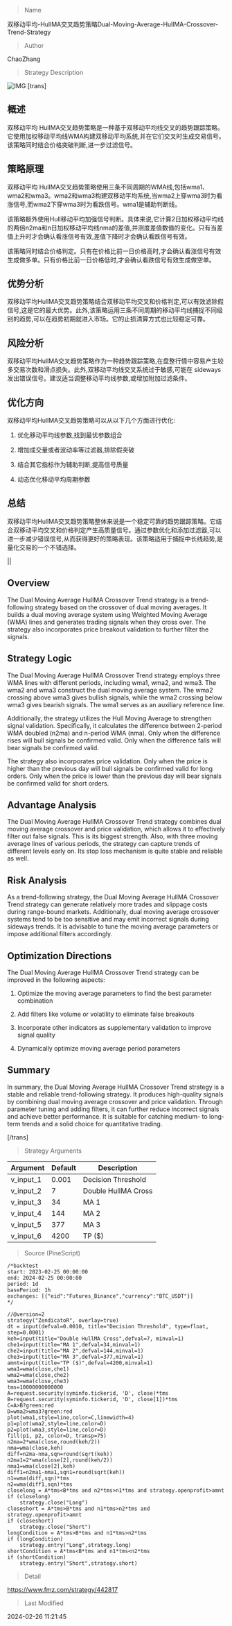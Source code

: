 
> Name

双移动平均-HullMA交叉趋势策略Dual-Moving-Average-HullMA-Crossover-Trend-Strategy

> Author

ChaoZhang

> Strategy Description

![IMG](https://www.fmz.com/upload/asset/11db85fc63a5ef3853d.png)
[trans]
## 概述

双移动平均 HullMA交叉趋势策略是一种基于双移动平均线交叉的趋势跟踪策略。它使用加权移动平均线WMA构建双移动平均系统,并在它们交叉时生成交易信号。该策略同时结合价格突破判断,进一步过滤信号。

## 策略原理  

双移动平均 HullMA交叉趋势策略使用三条不同周期的WMA线,包括wma1、wma2和wma3。wma2和wma3构建双移动平均系统,当wma2上穿wma3时为看涨信号,而wma2下穿wma3时为看跌信号。wma1是辅助判断线。 

该策略额外使用Hull移动平均加强信号判断。具体来说,它计算2日加权移动平均线的两倍n2ma和n日加权移动平均线nma的差值,并测度差值数值的变化。只有当差值上升时才会确认看涨信号有效,差值下降时才会确认看跌信号有效。

该策略同时结合价格判定。只有在价格比前一日价格高时,才会确认看涨信号有效生成做多单。只有价格比前一日价格低时,才会确认看跌信号有效生成做空单。

## 优势分析

双移动平均HullMA交叉趋势策略结合双移动平均交叉和价格判定,可以有效滤除假信号,这是它的最大优势。此外,该策略运用三条不同周期的移动平均线捕捉不同级别的趋势,可以在趋势初期就进入市场。它的止损清算方式也比较稳定可靠。

## 风险分析  

双移动平均HullMA交叉趋势策略作为一种趋势跟踪策略,在盘整行情中容易产生较多交易次数和滑点损失。此外,双移动平均线交叉系统过于敏感,可能在 sideways发出错误信号。建议适当调整移动平均线参数,或增加附加过滤条件。

## 优化方向  

双移动平均HullMA交叉趋势策略可以从以下几个方面进行优化:

1. 优化移动平均线参数,找到最优参数组合

2. 增加成交量或者波动率等过滤器,排除假突破

3. 结合其它指标作为辅助判断,提高信号质量 

4. 动态优化移动平均周期参数

## 总结

双移动平均HullMA交叉趋势策略整体来说是一个稳定可靠的趋势跟踪策略。它结合双移动平均交叉和价格判定产生高质量信号。通过参数优化和添加过滤器,可以进一步减少错误信号,从而获得更好的策略表现。该策略适用于捕捉中长线趋势,是量化交易的一个不错选择。

||

## Overview

The Dual Moving Average HullMA Crossover Trend strategy is a trend-following strategy based on the crossover of dual moving averages. It builds a dual moving average system using Weighted Moving Average (WMA) lines and generates trading signals when they cross over. The strategy also incorporates price breakout validation to further filter the signals.

## Strategy Logic

The Dual Moving Average HullMA Crossover Trend strategy employs three WMA lines with different periods, including wma1, wma2, and wma3. The wma2 and wma3 construct the dual moving average system. The wma2 crossing above wma3 gives bullish signals, while the wma2 crossing below wma3 gives bearish signals. The wma1 serves as an auxiliary reference line.

Additionally, the strategy utilizes the Hull Moving Average to strengthen signal validation. Specifically, it calculates the difference between 2-period WMA doubled (n2ma) and n-period WMA (nma). Only when the difference rises will bull signals be confirmed valid. Only when the difference falls will bear signals be confirmed valid. 

The strategy also incorporates price validation. Only when the price is higher than the previous day will bull signals be confirmed valid for long orders. Only when the price is lower than the previous day will bear signals be confirmed valid for short orders.

## Advantage Analysis 

The Dual Moving Average HullMA Crossover Trend strategy combines dual moving average crossover and price validation, which allows it to effectively filter out false signals. This is its biggest strength. Also, with three moving average lines of various periods, the strategy can capture trends of different levels early on. Its stop loss mechanism is quite stable and reliable as well.

## Risk Analysis

As a trend-following strategy, the Dual Moving Average HullMA Crossover Trend strategy can generate relatively more trades and slippage costs during range-bound markets. Additionally, dual moving average crossover systems tend to be too sensitive and may emit incorrect signals during sideways trends. It is advisable to tune the moving average parameters or impose additional filters accordingly. 

## Optimization Directions

The Dual Moving Average HullMA Crossover Trend strategy can be improved in the following aspects:

1. Optimize the moving average parameters to find the best parameter combination

2. Add filters like volume or volatility to eliminate false breakouts 

3. Incorporate other indicators as supplementary validation to improve signal quality

4. Dynamically optimize moving average period parameters

## Summary 

In summary, the Dual Moving Average HullMA Crossover Trend strategy is a stable and reliable trend-following strategy. It produces high-quality signals by combining dual moving average crossover and price validation. Through parameter tuning and adding filters, it can further reduce incorrect signals and achieve better performance. It is suitable for catching medium- to long-term trends and a solid choice for quantitative trading.

[/trans]

> Strategy Arguments



|Argument|Default|Description|
|----|----|----|
|v_input_1|0.001|Decision Threshold|
|v_input_2|7|Double HullMA Cross|
|v_input_3|34|MA 1|
|v_input_4|144|MA 2|
|v_input_5|377|MA 3|
|v_input_6|4200|TP ($)|


> Source (PineScript)

``` pinescript
/*backtest
start: 2023-02-25 00:00:00
end: 2024-02-25 00:00:00
period: 1d
basePeriod: 1h
exchanges: [{"eid":"Futures_Binance","currency":"BTC_USDT"}]
*/

//@version=2
strategy("ZendicatoR", overlay=true)
dt = input(defval=0.0010, title="Decision Threshold", type=float, step=0.0001)
keh=input(title="Double HullMA Cross",defval=7, minval=1)
che1=input(title="MA 1",defval=34,minval=1)
che2=input(title="MA 2",defval=144,minval=1)
che3=input(title="MA 3",defval=377,minval=1)
amnt=input(title="TP ($)",defval=4200,minval=1)
wma1=wma(close,che1)
wma2=wma(close,che2)
wma3=wma(close,che3)
tms=10000000000000
A=request.security(syminfo.tickerid, 'D', close)*tms
B=request.security(syminfo.tickerid, 'D', close[1])*tms
C=A>B?green:red
D=wma2>wma3?green:red
plot(wma1,style=line,color=C,linewidth=4)
p1=plot(wma2,style=line,color=D)
p2=plot(wma3,style=line,color=D)
fill(p1, p2, color=D, transp=75)
n2ma=2*wma(close,round(keh/2))
nma=wma(close,keh)
diff=n2ma-nma,sqn=round(sqrt(keh))
n2ma1=2*wma(close[2],round(keh/2))
nma1=wma(close[2],keh)
diff1=n2ma1-nma1,sqn1=round(sqrt(keh))
n1=wma(diff,sqn)*tms
n2=wma(diff1,sqn)*tms
closelong = A*tms<B*tms and n2*tms>n1*tms and strategy.openprofit>amnt
if (closelong)
    strategy.close("Long")
closeshort = A*tms>B*tms and n1*tms>n2*tms and strategy.openprofit>amnt
if (closeshort)
    strategy.close("Short") 
longCondition = A*tms>B*tms and n1*tms>n2*tms
if (longCondition)
    strategy.entry("Long",strategy.long)
shortCondition = A*tms<B*tms and n1*tms<n2*tms
if (shortCondition)
    strategy.entry("Short",strategy.short)
```

> Detail

https://www.fmz.com/strategy/442817

> Last Modified

2024-02-26 11:21:45
